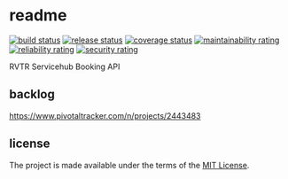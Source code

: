 # readme

[![build status](https://github.com/RVTR/rvtr-svc-booking/workflows/build/badge.svg)](https://github.com/RVTR/rvtr-svc-booking/actions?query=workflow%3Abuild)
[![release status](https://github.com/RVTR/rvtr-svc-booking/workflows/release/badge.svg)](https://github.com/RVTR/rvtr-svc-booking/actions?query=workflow%3Arelease)
[![coverage status](https://sonarcloud.io/api/project_badges/measure?project=rvtr_svc_booking&metric=coverage)](https://sonarcloud.io/dashboard?id=rvtr_svc_booking)
[![maintainability rating](https://sonarcloud.io/api/project_badges/measure?project=rvtr_svc_booking&metric=sqale_rating)](https://sonarcloud.io/dashboard?id=rvtr_svc_booking)
[![reliability rating](https://sonarcloud.io/api/project_badges/measure?project=rvtr_svc_booking&metric=reliability_rating)](https://sonarcloud.io/dashboard?id=rvtr_svc_booking)
[![security rating](https://sonarcloud.io/api/project_badges/measure?project=rvtr_svc_booking&metric=security_rating)](https://sonarcloud.io/dashboard?id=rvtr_svc_booking)

RVTR Servicehub Booking API

## backlog

<https://www.pivotaltracker.com/n/projects/2443483>

## license

The project is made available under the terms of the [MIT License][license_mit].

[license_mit]: https://github.com/rvtr/rvtr-svc-booking/blob/master/LICENSE 'mit license'
